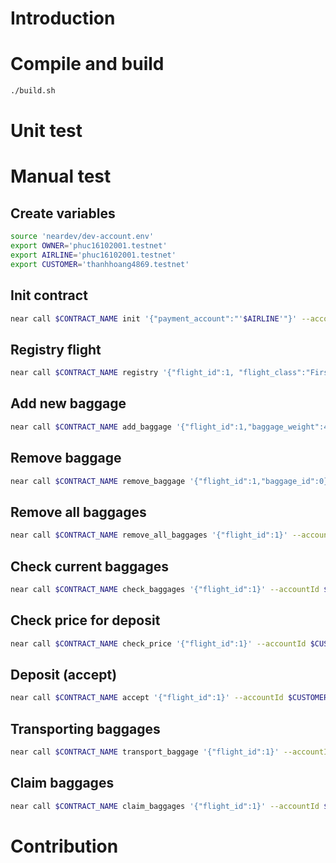 # Introduction

# Compile and build
```Bash
./build.sh
```

# Unit test

# Manual test
## Create variables
```Bash
source 'neardev/dev-account.env'
export OWNER='phuc16102001.testnet'
export AIRLINE='phuc16102001.testnet'
export CUSTOMER='thanhhoang4869.testnet'
```

## Init contract
```Bash
near call $CONTRACT_NAME init '{"payment_account":"'$AIRLINE'"}' --accountId $OWNER
```

## Registry flight
```Bash
near call $CONTRACT_NAME registry '{"flight_id":1, "flight_class":"First", "distance": 10}' --accountId $CUSTOMER
```

## Add new baggage
```Bash
near call $CONTRACT_NAME add_baggage '{"flight_id":1,"baggage_weight":4}' --accountId $CUSTOMER
```

## Remove baggage
```Bash
near call $CONTRACT_NAME remove_baggage '{"flight_id":1,"baggage_id":0}' --accountId $CUSTOMER
```

## Remove all baggages
```Bash
near call $CONTRACT_NAME remove_all_baggages '{"flight_id":1}' --accountId $CUSTOMER
```

## Check current baggages
```Bash
near call $CONTRACT_NAME check_baggages '{"flight_id":1}' --accountId $CUSTOMER
```

## Check price for deposit
```Bash
near call $CONTRACT_NAME check_price '{"flight_id":1}' --accountId $CUSTOMER
```

## Deposit (accept)
```Bash
near call $CONTRACT_NAME accept '{"flight_id":1}' --accountId $CUSTOMER --amount 10
```

## Transporting baggages
```Bash
near call $CONTRACT_NAME transport_baggage '{"flight_id":1}' --accountId $CUSTOMER
```

## Claim baggages
```Bash
near call $CONTRACT_NAME claim_baggages '{"flight_id":1}' --accountId $CUSTOMER
```

# Contribution